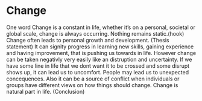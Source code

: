 # Change
One word
Change is a constant in life, whether it’s on a personal, societal or global scale, change is always occurring. Nothing remains static.(hook)
Change often leads to personal growth and development. (Thesis statement)
It can signity progress in learning new skills, gaining experience and having improvement, that is pushing us towards in life.
However change can be taken negativly very easily like an distruption and uncertainty. If we have some line in life that we dont want it to be crossed and some disrupt shows up, it can lead us to uncomfort. People may lead us to unexpected concequences. Also it can be a source of conflict when individuals or groups have different views on how things should change.
Change is natural part in life. (Conclusion)
